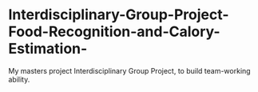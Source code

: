 # Interdisciplinary-Group-Project-Food-Recognition-and-Calory-Estimation-
My masters project Interdisciplinary Group Project, to build team-working ability. 
